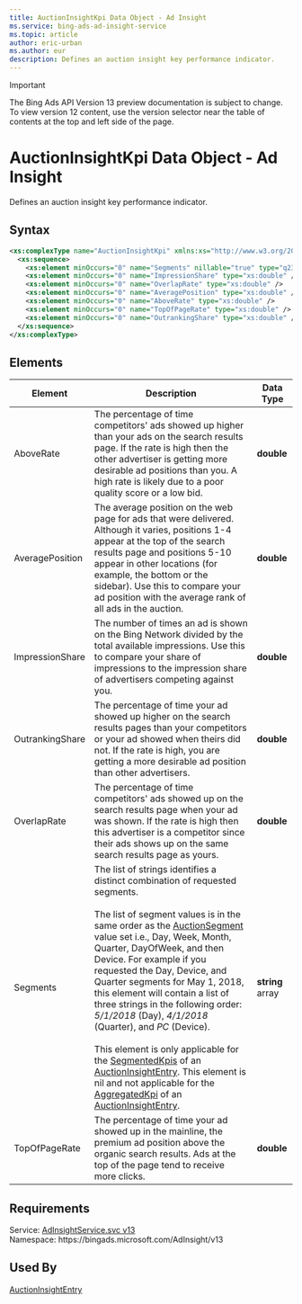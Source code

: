 ```yaml
---
title: AuctionInsightKpi Data Object - Ad Insight
ms.service: bing-ads-ad-insight-service
ms.topic: article
author: eric-urban
ms.author: eur
description: Defines an auction insight key performance indicator.
---
```

> [!IMPORTANT]
> The Bing Ads API Version 13 preview documentation is subject to change. To view version 12 content, use the version selector near the table of contents at the top and left side of the page.

# AuctionInsightKpi Data Object - Ad Insight
Defines an auction insight key performance indicator.

## Syntax
```xml
<xs:complexType name="AuctionInsightKpi" xmlns:xs="http://www.w3.org/2001/XMLSchema">
  <xs:sequence>
    <xs:element minOccurs="0" name="Segments" nillable="true" type="q23:ArrayOfstring" xmlns:q23="http://schemas.microsoft.com/2003/10/Serialization/Arrays" />
    <xs:element minOccurs="0" name="ImpressionShare" type="xs:double" />
    <xs:element minOccurs="0" name="OverlapRate" type="xs:double" />
    <xs:element minOccurs="0" name="AveragePosition" type="xs:double" />
    <xs:element minOccurs="0" name="AboveRate" type="xs:double" />
    <xs:element minOccurs="0" name="TopOfPageRate" type="xs:double" />
    <xs:element minOccurs="0" name="OutrankingShare" type="xs:double" />
  </xs:sequence>
</xs:complexType>
```

## <a name="elements"></a>Elements

|Element|Description|Data Type|
|-----------|---------------|-------------|
|<a name="aboverate"></a>AboveRate|The percentage of time competitors' ads showed up higher than your ads on the search results page. If the rate is high then the other advertiser is getting more desirable ad positions than you. A high rate is likely due to a poor quality score or a low bid.|**double**|
|<a name="averageposition"></a>AveragePosition|The average position on the web page for ads that were delivered. Although it varies, positions 1-4 appear at the top of the search results page and positions 5-10 appear in other locations (for example, the bottom or the sidebar). Use this to compare your ad position with the average rank of all ads in the auction.|**double**|
|<a name="impressionshare"></a>ImpressionShare|The number of times an ad is shown on the Bing Network divided by the total available impressions. Use this to compare your share of impressions to the impression share of advertisers competing against you.|**double**|
|<a name="outrankingshare"></a>OutrankingShare|The percentage of time your ad showed up higher on the search results pages than your competitors or your ad showed when theirs did not. If the rate is high, you are getting a more desirable ad position than other advertisers.|**double**|
|<a name="overlaprate"></a>OverlapRate|The percentage of time competitors' ads showed up on the search results page when your ad was shown. If the rate is high then this advertiser is a competitor since their ads shows up on the same search results page as yours.|**double**|
|<a name="segments"></a>Segments|The list of strings identifies a distinct combination of requested segments.<br/><br/>The list of segment values is in the same order as the [AuctionSegment](auctionsegment.md) value set i.e., Day, Week, Month, Quarter, DayOfWeek, and then Device. For example if you requested the Day, Device, and Quarter segments for May 1, 2018, this element will contain a list of three strings in the following order: *5/1/2018* (Day), *4/1/2018* (Quarter), and *PC* (Device).<br/><br/>This element is only applicable for the [SegmentedKpis](auctioninsightentry.md#segmentedkpis) of an [AuctionInsightEntry](auctioninsightentry.md). This element is nil and not applicable for the [AggregatedKpi](auctioninsightentry.md#aggregatedkpi) of an [AuctionInsightEntry](auctioninsightentry.md).|**string** array|
|<a name="topofpagerate"></a>TopOfPageRate|The percentage of time your ad showed up in the mainline, the premium ad position above the organic search results. Ads at the top of the page tend to receive more clicks.|**double**|

## Requirements
Service: [AdInsightService.svc v13](https://adinsight.api.bingads.microsoft.com/Api/Advertiser/AdInsight/v13/AdInsightService.svc)  
Namespace: https\://bingads.microsoft.com/AdInsight/v13  

## Used By
[AuctionInsightEntry](auctioninsightentry.md)  

